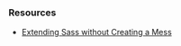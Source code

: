 ### Resources

* [Extending Sass without Creating a Mess](http://www.smashingmagazine.com/2015/05/04/extending-in-sass-without-mess/)
